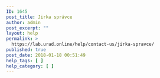 ```yaml
---
ID: 1645
post_title: Jirka správce
author: admin
post_excerpt: ""
layout: help
permalink: >
  https://lab.urad.online/help/contact-us/jirka-spravce/
published: true
post_date: 2018-01-18 00:51:49
help_tags: [ ]
help_category: [ ]
---
```

<img class="alignnone size-medium wp-image-1610" src="http://multi.openlab.dev/wp-content/uploads/2018/01/bg17-300x200.jpg" alt="" /> <img class="alignnone size-medium wp-image-1608" src="http://multi.openlab.dev/wp-content/uploads/2018/01/bg24-300x219.jpg" alt="" /> <img class="alignnone size-medium wp-image-1612" src="http://multi.openlab.dev/wp-content/uploads/2018/01/hlava-300x131.jpg" alt="" />